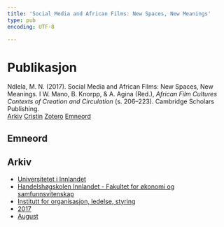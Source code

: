 ```yaml
---
title: 'Social Media and African Films: New Spaces, New Meanings'
type: pub
encoding: UTF-8

---
```

<h1>Publikasjon</h1>
<article id="csl-bib-container-BDDPIH23" class="csl-bib-container">
  <div class="csl-bib-body"> <div class="csl-entry">Ndlela, M. N. (2017). Social Media and African Films: New Spaces, New Meanings. I W. Mano, B. Knorpp, &#38; A. Agina (Red.), <i>African Film Cultures Contexts of Creation and Circulation</i> (s. 206–223). Cambridge Scholars Publishing.</div> </div>
  <div class="csl-bib-buttons">
    <a href="#taxonomy-article-BDDPIH23" alt="archive" class="csl-bib-button">Arkiv</a>
    <a href="https://app.cristin.no/results/show.jsf?id=1490014" alt="Cristin" class="csl-bib-button">Cristin</a>
    <a href="http://zotero.org/groups/5881554/items/BDDPIH23" alt="Zotero" class="csl-bib-button">Zotero</a>
    <a href="#keywords-article-BDDPIH23" alt="keywords" class="csl-bib-button">Emneord</a>
  </div>
  <div id="csl-bib-meta-container-BDDPIH23"></div>
</article>
<div id="csl-bib-meta-BDDPIH23" class="csl-bib-meta">
  <article id="keywords-article-BDDPIH23" class="keywords-article">
    <h1>Emneord</h1>
    
  </article>
  <article id="taxonomy-article-BDDPIH23" class="taxonomy-article">
    <h1>Arkiv</h1>
    <ul>
      <li><a href="{{< params subfolder >}}nn/archive/?key=3DCRN523">Universitetet i Innlandet</a></li>
      <li><a href="{{< params subfolder >}}nn/archive/?key=DU8Q9LN9">Handelshøgskolen Innlandet - Fakultet for økonomi og samfunnsvitenskap</a></li>
      <li><a href="{{< params subfolder >}}nn/archive/?key=4LUWR3ZM">Institutt for organisasjon, ledelse, styring</a></li>
      <li><a href="{{< params subfolder >}}nn/archive/?key=KF5I8TQ8">2017</a></li>
      <li><a href="{{< params subfolder >}}nn/archive/?key=86D7C84U">August</a></li>
    </ul>
  </article>
</div>
